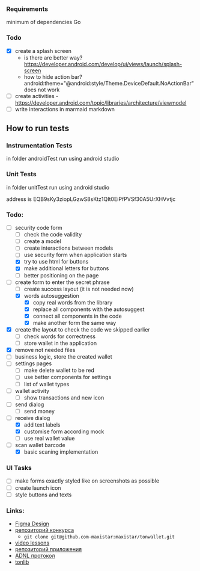 

### Requirements

minimum of dependencies
Go

### Todo

- [x] create a splash screen 
  - is there are better way? https://developer.android.com/develop/ui/views/launch/splash-screen
  - how to hide action bar? android:theme="@android:style/Theme.DeviceDefault.NoActionBar" does not work
- [ ] create activities
      - https://developer.android.com/topic/libraries/architecture/viewmodel
- [ ] write interactions in marmaid markdown

## How to run tests

### Instrumentation Tests

in folder androidTest run using android studio

### Unit Tests

in folder unitTest run using android studio

address is EQB9sKy3ziopLGzwS8sKtz1QIt0EiPfPVSf30A5UrXHVvtjc


### Todo:

- [ ] security code form
  - [ ] check the code validity
  - [ ] create a model
  - [ ] create interactions between models
  - [ ] use security form when application starts
  - [x] try to use html for buttons
  - [x] make additional letters for buttons
  - [ ] better positioning on the page
- [ ] create form to enter the secret phrase 
  - [ ] create success layout (it is not needed now)
  - [x] words autosuggestion
    - [x] copy real words from the library
    - [x] replace all components with the autosuggest
    - [x] connect all components in the code
    - [x] make another form the same way
- [x] create the layout to check the code we skipped earlier
  - [ ] check words for correctness
  - [ ] store wallet in the application
- [x] remove not needed files
- [ ] business logic, store the created wallet
- [ ] settings pages
  - [ ] make delete wallet to be red
  - [ ] use better components for settings
  - [ ] list of wallet types
- [ ] wallet activity
  - [ ] show transactions and new icon
- [ ] send dialog
  - [ ] send money 
- [ ] receive dialog
  - [x] add text labels 
  - [x] customise form according mock
  - [ ] use real wallet value
- [ ] scan wallet barcode
  - [x] basic scaning implementation 

### UI Tasks

- [ ] make forms exactly styled like on screenshots as possible
- [ ] create launch icon
- [ ] style buttons and texts

### Links:

- [Figma Design](https://www.figma.com/file/KYK17IdM2ldAAZL540G2hV/TON-Wallet-%C2%B7-Android?type=design&node-id=0-1&t=vzLRrmDAN2Ki4yqm-0)
- [репозиторий конкурса](https://github.com/ton-community/wallet-contest)
    - `git clone git@github.com-maxistar:maxistar/tonwallet.git`
- [video lessons](https://www.youtube.com/watch?v=GcqFhoUuNNI)
- [репозиторий приложения](https://github.com/maxistar/tonwallet)
- [ADNL протокол](https://docs.ton.org/develop/dapps/apis/adnl)
- [tonlib](https://github.com/ton-blockchain/ton/tree/master/example/android)

